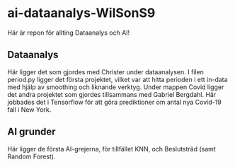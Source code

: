 # ai-dataanalys-WilSonS9
Här är repon för allting Dataanalys och AI!
## Dataanalys
Här ligger det som gjordes med Christer under dataanalysen. I filen period.py ligger det första projektet, vilket var att hitta perioden i ett in-data med hjälp av smoothing och liknande verktyg.
Under mappen Covid ligger det andra projektet som gjordes tillsammans med Gabriel Bergdahl. Här jobbades det i Tensorflow för att göra prediktioner om antal nya Covid-19 fall i New York.
## AI grunder
Här ligger de första AI-grejerna, för tillfället KNN, och Beslutsträd (samt Random Forest).
